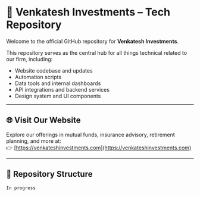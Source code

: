 # 💼 Venkatesh Investments – Tech Repository

Welcome to the official GitHub repository for **Venkatesh Investments**.

This repository serves as the central hub for all things technical related to our firm, including:
- Website codebase and updates
- Automation scripts
- Data tools and internal dashboards
- API integrations and backend services
- Design system and UI components

---

## 🌐 Visit Our Website
Explore our offerings in mutual funds, insurance advisory, retirement planning, and more at:  
👉 [https://venkateshinvestments.com](https://venkateshinvestments.com)

---

## 📁 Repository Structure

`In progress`
